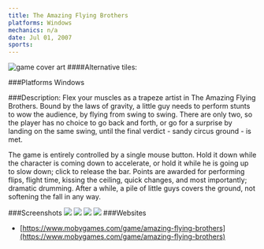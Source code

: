 ```yaml
---
title: The Amazing Flying Brothers
platforms: Windows
mechanics: n/a
date: Jul 01, 2007  
sports: 
---
```

![game cover art](https://www.mobygames.com/images/shots/s/237254-the-amazing-flying-brothers-windows-screenshot-title-screen.jpg "Logo")
####Alternative tiles:

###Platforms
Windows

###Description: 
Flex your muscles as a trapeze artist in The Amazing Flying Brothers. Bound by the laws of gravity, a little guy needs to perform stunts to wow the audience, by flying from swing to swing. There are only two, so the player has no choice to go back and forth, or go for a surprise by landing on the same swing, until the final verdict - sandy circus ground - is met.

The game is entirely controlled by a single mouse button. Hold it down while the character is coming down to accelerate, or hold it while he is going up to slow down; click to release the bar. Points are awarded for performing flips, flight time, kissing the ceiling, quick changes, and most importantly; dramatic drumming. After a while, a pile of little guys covers the ground, not softening the fall in any way.


###Screenshots
<a target="_blank" href="https://www.mobygames.com/images/shots/s/237258-the-amazing-flying-brothers-windows-screenshot-after-a-while.jpg"><img src="https://www.mobygames.com/images/shots/s/237258-the-amazing-flying-brothers-windows-screenshot-after-a-while.jpg"/></a>
<a target="_blank" href="https://www.mobygames.com/images/shots/s/237254-the-amazing-flying-brothers-windows-screenshot-title-screen.jpg"><img src="https://www.mobygames.com/images/shots/s/237254-the-amazing-flying-brothers-windows-screenshot-title-screen.jpg"/></a>
<a target="_blank" href="https://www.mobygames.com/images/shots/s/237257-the-amazing-flying-brothers-windows-screenshot-another-successful.jpg"><img src="https://www.mobygames.com/images/shots/s/237257-the-amazing-flying-brothers-windows-screenshot-another-successful.jpg"/></a>
<a target="_blank" href="https://www.mobygames.com/images/shots/s/244888-the-amazing-flying-brothers-windows-screenshot-about-to-make.jpg"><img src="https://www.mobygames.com/images/shots/s/244888-the-amazing-flying-brothers-windows-screenshot-about-to-make.jpg"/></a>
###Websites
* [https://www.mobygames.com/game/amazing-flying-brothers](https://www.mobygames.com/game/amazing-flying-brothers)